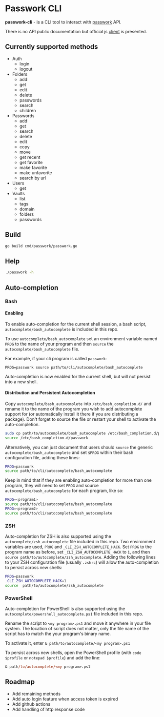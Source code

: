 # Passwork CLI

**passwork-cli** - is a CLI tool to interact with [passwork](<https://passwork.me>) API.

There is no API public documentation but official js [client](<https://github.com/passwork-me/js-connector/tree/main/src/rest-modules>) is presented.

## Currently supported methods

* Auth
  * login
  * logout
* Folders
  * add
  * get
  * edit
  * delete
  * passwords
  * search
  * children
* Passwords
  * add
  * get
  * search
  * delete
  * edit
  * copy
  * move
  * get recent
  * get favorite
  * make favorite
  * make unfavorite
  * search by url
* Users
  * get
* Vaults
  * list
  * tags
  * domain
  * folders
  * passwords

## Build

```bash
go build cmd/passwork/passwork.go 
```

## Help

```bash
./passwork -h
```

## Auto-completion

### Bash

#### Enabling

To enable auto-completion for the current shell session, a bash script,
`autocomplete/bash_autocomplete` is included in this repo.

To use `autocomplete/bash_autocomplete` set an environment variable named `PROG` to
the name of your program and then `source` the `autocomplete/bash_autocomplete` file.

For example, if your cli program is called `passwork`:

`PROG=passwork source path/to/cli/autocomplete/bash_autocomplete`

Auto-completion is now enabled for the current shell, but will not persist into a new shell.

#### Distribution and Persistent Autocompletion

Copy `autocomplete/bash_autocomplete` into `/etc/bash_completion.d/` and rename
it to the name of the program you wish to add autocomplete support for (or
automatically install it there if you are distributing a package). Don't forget
to source the file or restart your shell to activate the auto-completion.

```bash
sudo cp path/to/autocomplete/bash_autocomplete /etc/bash_completion.d/passwork
source /etc/bash_completion.d/passwork
```

Alternatively, you can just document that users should `source` the generic
`autocomplete/bash_autocomplete` and set `$PROG` within their bash configuration
file, adding these lines:

```bash
PROG=passwork
source path/to/cli/autocomplete/bash_autocomplete
```

Keep in mind that if they are enabling auto-completion for more than one program,
they will need to set `PROG` and source `autocomplete/bash_autocomplete` for each
program, like so:

```bash
PROG=<program1>
source path/to/cli/autocomplete/bash_autocomplete
PROG=<program2>
source path/to/cli/autocomplete/bash_autocomplete
```

### ZSH

Auto-completion for ZSH is also supported using the `autocomplete/zsh_autocomplete`
file included in this repo. Two environment variables are used, `PROG` and `_CLI_ZSH_AUTOCOMPLETE_HACK`.
Set `PROG` to the program name as before, set `_CLI_ZSH_AUTOCOMPLETE_HACK` to `1`, and
then `source path/to/autocomplete/zsh_autocomplete`. Adding the following lines to your ZSH
configuration file (usually `.zshrc`) will allow the auto-completion to persist across new shells:

```zsh
PROG=passwork
_CLI_ZSH_AUTOCOMPLETE_HACK=1
source  path/to/autocomplete/zsh_autocomplete
```

### PowerShell

Auto-completion for PowerShell is also supported using the `autocomplete/powershell_autocomplete.ps1`
file included in this repo.

Rename the script to `<my program>.ps1` and move it anywhere in your file system.
The location of script does not matter, only the file name of the script has to match
the your program's binary name.

To activate it, enter `& path/to/autocomplete/<my program>.ps1`

To persist across new shells, open the PowerShell profile (with `code $profile` or `notepad $profile`)
and add the line:

```ps
& path/to/autocomplete/<my program>.ps1
```

## Roadmap

* Add remaining methods
* Add auto login feature when access token is expired
* Add github actions
* Add handling of http response code

